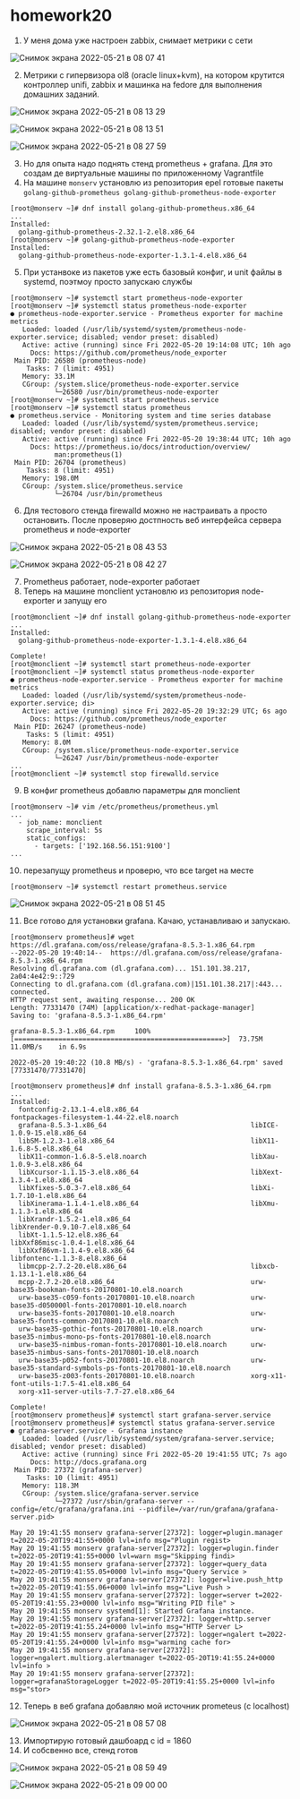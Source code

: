 # homework20

1. У меня дома уже настроен zabbix, снимает метрики с сети

![Снимок экрана 2022-05-21 в 08 07 41](https://user-images.githubusercontent.com/98701086/169636398-131f2d05-3935-49b7-9c37-ab0fdb95fd4f.png)

2. Метрики с гипервизора ol8 (oracle linux+kvm), на котором крутится контроллер unifi, zabbix и машинка на fedore для выполнения домашних заданий.

![Снимок экрана 2022-05-21 в 08 13 29](https://user-images.githubusercontent.com/98701086/169636621-5f27e596-710c-4564-bb0c-bc9704c97c7c.png)

![Снимок экрана 2022-05-21 в 08 13 51](https://user-images.githubusercontent.com/98701086/169636631-0a9e03e9-f10d-4beb-99a2-e46b55873093.png)

![Снимок экрана 2022-05-21 в 08 27 59](https://user-images.githubusercontent.com/98701086/169637006-13ddfa55-30bf-490f-a47b-b4f916ba22e6.png)

3. Но для опыта надо поднять стенд prometheus + grafana. Для это создам де виртуальные машины по приложенному Vagrantfile
4. На машине `monserv` установлю из репозитория epel готовые пакеты `golang-github-prometheus golang-github-prometheus-node-exporter`

```
[root@monserv ~]# dnf install golang-github-prometheus.x86_64
...
Installed:
  golang-github-prometheus-2.32.1-2.el8.x86_64
[root@monserv ~]# golang-github-prometheus-node-exporter
Installed:
  golang-github-prometheus-node-exporter-1.3.1-4.el8.x86_64
```

5. При устанвоке из пакетов уже есть базовый конфиг, и unit файлы в systemd, поэтмоу просто запускаю службы

```
[root@monserv ~]# systemctl start prometheus-node-exporter
[root@monserv ~]# systemctl status prometheus-node-exporter
● prometheus-node-exporter.service - Prometheus exporter for machine metrics
   Loaded: loaded (/usr/lib/systemd/system/prometheus-node-exporter.service; disabled; vendor preset: disabled)
   Active: active (running) since Fri 2022-05-20 19:14:08 UTC; 10h ago
     Docs: https://github.com/prometheus/node_exporter
 Main PID: 26580 (prometheus-node)
    Tasks: 7 (limit: 4951)
   Memory: 33.1M
   CGroup: /system.slice/prometheus-node-exporter.service
           └─26580 /usr/bin/prometheus-node-exporter
[root@monserv ~]# systemctl start prometheus.service
[root@monserv ~]# systemctl status prometheus
● prometheus.service - Monitoring system and time series database
   Loaded: loaded (/usr/lib/systemd/system/prometheus.service; disabled; vendor preset: disabled)
   Active: active (running) since Fri 2022-05-20 19:38:44 UTC; 10h ago
     Docs: https://prometheus.io/docs/introduction/overview/
           man:prometheus(1)
 Main PID: 26704 (prometheus)
    Tasks: 8 (limit: 4951)
   Memory: 198.0M
   CGroup: /system.slice/prometheus.service
           └─26704 /usr/bin/prometheus

```

6. Для тестового стенда firewalld можно не настраивать а просто остановить. После проверяю достпность веб интерфейса сервера prometheus и node-exporter

![Снимок экрана 2022-05-21 в 08 43 53](https://user-images.githubusercontent.com/98701086/169637583-6a69800f-5e11-4f5d-ba4b-a919ea57144a.png)

![Снимок экрана 2022-05-21 в 08 42 27](https://user-images.githubusercontent.com/98701086/169637592-4f202eb8-4351-4dfe-8ea9-c944bd25a35c.png)

7. Prometheus работает, node-exporter работает
8. Теперь на машине monclient установлю из репозитория node-exporter и запущу его 

```
[root@monclient ~]# dnf install golang-github-prometheus-node-exporter
...
Installed:
  golang-github-prometheus-node-exporter-1.3.1-4.el8.x86_64

Complete!
[root@monclient ~]# systemctl start prometheus-node-exporter
[root@monclient ~]# systemctl status prometheus-node-exporter
● prometheus-node-exporter.service - Prometheus exporter for machine metrics
   Loaded: loaded (/usr/lib/systemd/system/prometheus-node-exporter.service; di>
   Active: active (running) since Fri 2022-05-20 19:32:29 UTC; 6s ago
     Docs: https://github.com/prometheus/node_exporter
 Main PID: 26247 (prometheus-node)
    Tasks: 5 (limit: 4951)
   Memory: 8.0M
   CGroup: /system.slice/prometheus-node-exporter.service
           └─26247 /usr/bin/prometheus-node-exporter
...
[root@monclient ~]# systemctl stop firewalld.service
```

9. В конфиг prometheus добавлю параметры для monclient
```
[root@monserv ~]# vim /etc/prometheus/prometheus.yml
...
  - job_name: monclient
    scrape_interval: 5s
    static_configs:
      - targets: ['192.168.56.151:9100']
...
```
10. перезапущу prometheus и проверю, что все target на месте

```
[root@monserv ~]# systemctl restart prometheus.service
```

![Снимок экрана 2022-05-21 в 08 51 45](https://user-images.githubusercontent.com/98701086/169637802-09b3db71-37d7-4a3b-979a-35be6a9704e5.png)

11. Все готово для установки grafana. Качаю, устанавливаю и запускаю.

```
[root@monserv prometheus]# wget https://dl.grafana.com/oss/release/grafana-8.5.3-1.x86_64.rpm
--2022-05-20 19:40:14--  https://dl.grafana.com/oss/release/grafana-8.5.3-1.x86_64.rpm
Resolving dl.grafana.com (dl.grafana.com)... 151.101.38.217, 2a04:4e42:9::729
Connecting to dl.grafana.com (dl.grafana.com)|151.101.38.217|:443... connected.
HTTP request sent, awaiting response... 200 OK
Length: 77331470 (74M) [application/x-redhat-package-manager]
Saving to: 'grafana-8.5.3-1.x86_64.rpm'

grafana-8.5.3-1.x86_64.rpm     100%[====================================================>]  73.75M  11.0MB/s    in 6.9s

2022-05-20 19:40:22 (10.8 MB/s) - 'grafana-8.5.3-1.x86_64.rpm' saved [77331470/77331470]

[root@monserv prometheus]# dnf install grafana-8.5.3-1.x86_64.rpm
...
Installed:
  fontconfig-2.13.1-4.el8.x86_64                            fontpackages-filesystem-1.44-22.el8.noarch
  grafana-8.5.3-1.x86_64                                    libICE-1.0.9-15.el8.x86_64
  libSM-1.2.3-1.el8.x86_64                                  libX11-1.6.8-5.el8.x86_64
  libX11-common-1.6.8-5.el8.noarch                          libXau-1.0.9-3.el8.x86_64
  libXcursor-1.1.15-3.el8.x86_64                            libXext-1.3.4-1.el8.x86_64
  libXfixes-5.0.3-7.el8.x86_64                              libXi-1.7.10-1.el8.x86_64
  libXinerama-1.1.4-1.el8.x86_64                            libXmu-1.1.3-1.el8.x86_64
  libXrandr-1.5.2-1.el8.x86_64                              libXrender-0.9.10-7.el8.x86_64
  libXt-1.1.5-12.el8.x86_64                                 libXxf86misc-1.0.4-1.el8.x86_64
  libXxf86vm-1.1.4-9.el8.x86_64                             libfontenc-1.1.3-8.el8.x86_64
  libmcpp-2.7.2-20.el8.x86_64                               libxcb-1.13.1-1.el8.x86_64
  mcpp-2.7.2-20.el8.x86_64                                  urw-base35-bookman-fonts-20170801-10.el8.noarch
  urw-base35-c059-fonts-20170801-10.el8.noarch              urw-base35-d050000l-fonts-20170801-10.el8.noarch
  urw-base35-fonts-20170801-10.el8.noarch                   urw-base35-fonts-common-20170801-10.el8.noarch
  urw-base35-gothic-fonts-20170801-10.el8.noarch            urw-base35-nimbus-mono-ps-fonts-20170801-10.el8.noarch
  urw-base35-nimbus-roman-fonts-20170801-10.el8.noarch      urw-base35-nimbus-sans-fonts-20170801-10.el8.noarch
  urw-base35-p052-fonts-20170801-10.el8.noarch              urw-base35-standard-symbols-ps-fonts-20170801-10.el8.noarch
  urw-base35-z003-fonts-20170801-10.el8.noarch              xorg-x11-font-utils-1:7.5-41.el8.x86_64
  xorg-x11-server-utils-7.7-27.el8.x86_64

Complete!
[root@monserv prometheus]# systemctl start grafana-server.service
[root@monserv prometheus]# systemctl status grafana-server.service
● grafana-server.service - Grafana instance
   Loaded: loaded (/usr/lib/systemd/system/grafana-server.service; disabled; vendor preset: disabled)
   Active: active (running) since Fri 2022-05-20 19:41:55 UTC; 7s ago
     Docs: http://docs.grafana.org
 Main PID: 27372 (grafana-server)
    Tasks: 10 (limit: 4951)
   Memory: 118.3M
   CGroup: /system.slice/grafana-server.service
           └─27372 /usr/sbin/grafana-server --config=/etc/grafana/grafana.ini --pidfile=/var/run/grafana/grafana-server.pid>

May 20 19:41:55 monserv grafana-server[27372]: logger=plugin.manager t=2022-05-20T19:41:55+0000 lvl=info msg="Plugin regist>
May 20 19:41:55 monserv grafana-server[27372]: logger=plugin.finder t=2022-05-20T19:41:55+0000 lvl=warn msg="Skipping findi>
May 20 19:41:55 monserv grafana-server[27372]: logger=query_data t=2022-05-20T19:41:55.05+0000 lvl=info msg="Query Service >
May 20 19:41:55 monserv grafana-server[27372]: logger=live.push_http t=2022-05-20T19:41:55.06+0000 lvl=info msg="Live Push >
May 20 19:41:55 monserv grafana-server[27372]: logger=server t=2022-05-20T19:41:55.23+0000 lvl=info msg="Writing PID file" >
May 20 19:41:55 monserv systemd[1]: Started Grafana instance.
May 20 19:41:55 monserv grafana-server[27372]: logger=http.server t=2022-05-20T19:41:55.24+0000 lvl=info msg="HTTP Server L>
May 20 19:41:55 monserv grafana-server[27372]: logger=ngalert t=2022-05-20T19:41:55.24+0000 lvl=info msg="warming cache for>
May 20 19:41:55 monserv grafana-server[27372]: logger=ngalert.multiorg.alertmanager t=2022-05-20T19:41:55.24+0000 lvl=info >
May 20 19:41:55 monserv grafana-server[27372]: logger=grafanaStorageLogger t=2022-05-20T19:41:55.25+0000 lvl=info msg="stor>
```

12. Теперь в веб grafana добавляю мой источник prometeus (с localhost)

![Снимок экрана 2022-05-21 в 08 57 08](https://user-images.githubusercontent.com/98701086/169638032-f702a973-811c-483a-9242-aa0f3f33bf73.png)

13. Импортирую готовый дашбоард с id = 1860
14. И собсвенно все, стенд готов

![Снимок экрана 2022-05-21 в 08 59 49](https://user-images.githubusercontent.com/98701086/169638073-35a27102-ccd6-4609-b9a8-da8255f1872f.png)

![Снимок экрана 2022-05-21 в 09 00 00](https://user-images.githubusercontent.com/98701086/169638076-d0582191-d0af-4397-8e1f-ad9d0b7054a0.png)

